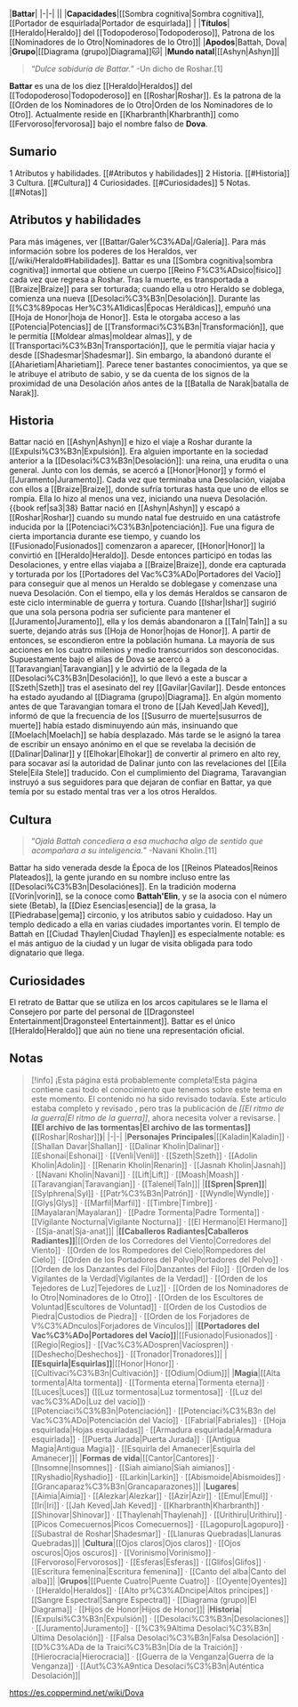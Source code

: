 

|**Battar**|
|-|-|
||
|**Capacidades**|[[Sombra cognitiva\|Sombra cognitiva]], [[Portador de esquirlada\|Portador de esquirlada]] |
|**Títulos**|[[Heraldo\|Heraldo]] del [[Todopoderoso\|Todopoderoso]], Patrona de los [[Nominadores de lo Otro\|Nominadores de lo Otro]]|
|**Apodos**|Battah, Dova|
|**Grupo**|[[Diagrama (grupo)\|Diagrama]]🐱︎|
|**Mundo natal**|[[Ashyn\|Ashyn]]|

>“*Dulce sabiduría de Battar.*”
\-Un dicho de Roshar.[1]


**Battar** es una de los diez [[Heraldo\|Heraldos]] del [[Todopoderoso\|Todopoderoso]] en [[Roshar\|Roshar]]. Es la patrona de la [[Orden de los Nominadores de lo Otro\|Orden de los Nominadores de lo Otro]]. Actualmente reside en [[Kharbranth\|Kharbranth]] como [[Fervoroso\|fervorosa]] bajo el nombre falso de **Dova**.

## Sumario

1 Atributos y habilidades. [[#Atributos y habilidades]] 
2 Historia. [[#Historia]] 
3 Cultura. [[#Cultura]] 
4 Curiosidades. [[#Curiosidades]] 
5 Notas. [[#Notas]] 


## Atributos y habilidades
 
Para más imágenes, ver [[Battar/Galer%C3%ADa\|/Galería]].
Para más información sobre los poderes de los Heraldos, ver [[/wiki/Heraldo#Habilidades]].
Battar es una [[Sombra cognitiva\|sombra cognitiva]] inmortal que obtiene un cuerpo [[Reino F%C3%ADsico\|físico]] cada vez que regresa a Roshar. Tras la muerte, es transportada a [[Braize\|Braize]] para ser torturada; cuando ella u otro Heraldo se doblega, comienza una nueva [[Desolaci%C3%B3n\|Desolación]].
Durante las [[%C3%89pocas Her%C3%A1ldicas\|Épocas Heráldicas]], empuñó una [[Hoja de Honor\|hoja de Honor]]. Esta le otorgaba acceso a las [[Potencia\|Potencias]] de [[Transformaci%C3%B3n\|Transformación]], que le permitía [[Moldear almas\|moldear almas]], y de [[Transportaci%C3%B3n\|Transportación]], que le permitía viajar hacia y desde [[Shadesmar\|Shadesmar]]. Sin embargo, la abandonó durante el [[Aharietiam\|Aharietiam]].
Parece tener bastantes conocimientos, ya que se le atribuye el atributo de sabio, y se da cuenta de los signos de la proximidad de una Desolación años antes de la [[Batalla de Narak\|batalla de Narak]].

## Historia
 
Battar nació en [[Ashyn\|Ashyn]] e hizo el viaje a Roshar durante la [[Expulsi%C3%B3n\|Expulsión]]. Era alguien importante en la sociedad anterior a la [[Desolaci%C3%B3n\|Desolación]]: una reina, una erudita o una general. Junto con los demás, se acercó a [[Honor\|Honor]] y formó el [[Juramento\|Juramento]]. Cada vez que terminaba una Desolación, viajaba con ellos a [[Braize\|Braize]], donde sufría torturas hasta que uno de ellos se rompía. Ella lo hizo al menos una vez, iniciando una nueva Desolación.{{book ref|sa3|38}
Battar nació en [[Ashyn\|Ashyn]] y escapó a [[Roshar\|Roshar]] cuando su mundo natal fue destruido en una catástrofe inducida por la [[Potenciaci%C3%B3n\|potenciación]]. Fue una figura de cierta importancia durante ese tiempo, y cuando los [[Fusionado\|Fusionados]] comenzaron a aparecer, [[Honor\|Honor]] la convirtió en [[Heraldo\|Heraldo]]. Desde entonces participó en todas las Desolaciones, y entre ellas viajaba a [[Braize\|Braize]], donde era capturada y torturada por los [[Portadores del Vac%C3%ADo\|Portadores del Vacío]] para conseguir que al menos un Heraldo se doblegase y comenzase una nueva Desolación.
Con el tiempo, ella y los demás Heraldos se cansaron de este ciclo interminable de guerra y tortura. Cuando [[Ishar\|Ishar]] sugirió que una sola persona podría ser suficiente para mantener el [[Juramento\|Juramento]], ella y los demás abandonaron a [[Taln\|Taln]] a su suerte, dejando atrás sus [[Hoja de Honor\|hojas de Honor]]. A partir de entonces, se escondieron entre la población humana. La mayoría de sus acciones en los cuatro milenios y medio transcurridos son desconocidas.
Supuestamente bajo el alias de Dova se acercó a [[Taravangian\|Taravangian]] y le advirtió de la llegada de la [[Desolaci%C3%B3n\|Desolación]], lo que llevó a este a buscar a [[Szeth\|Szeth]] tras el asesinato del rey [[Gavilar\|Gavilar]]. Desde entonces ha estado ayudando al [[Diagrama (grupo)\|Diagrama]]. En algún momento antes de que Taravangian tomara el trono de [[Jah Keved\|Jah Keved]], informó de que la frecuencia de los [[Susurro de muerte\|susurros de muerte]] había estado disminuyendo aún más, insinuando que [[Moelach\|Moelach]] se había desplazado. Más tarde se le asignó la tarea de escribir un ensayo anónimo en el que se revelaba la decisión de [[Dalinar\|Dalinar]] y [[Elhokar\|Elhokar]] de convertir al primero en alto rey, para socavar así la autoridad de Dalinar junto con las revelaciones del [[Eila Stele\|Eila Stele]] traducido. Con el cumplimiento del Diagrama, Taravangian instruyó a sus seguidores para que dejaran de confiar en Battar, ya que temía por su estado mental tras ver a los otros Heraldos.

## Cultura
 
>“*Ojalá Battah concediera a esa muchacha algo de sentido que acompañara a su inteligencia.*”
\-Navani Kholin.[11]


Battar ha sido venerada desde la Época de los [[Reinos Plateados\|Reinos Plateados]], la gente jurando en su nombre incluso entre las [[Desolaci%C3%B3n\|Desolaciónes]]. En la tradición moderna [[Vorin\|vorin]], se la conoce como **Battah'Elin**, y se la asocia con el número siete (Betab), la [[Diez Esencias\|esencia]] de la grasa, la [[Piedrabase\|gema]] circonio, y los atributos sabio y cuidadoso.
Hay un templo dedicado a ella en varias ciudades importantes vorin. El templo de Battah en [[Ciudad Thaylen\|Ciudad Thaylen]] es especialmente notable: es el más antiguo de la ciudad y un lugar de visita obligada para todo dignatario que llega.

## Curiosidades
El retrato de Battar que se utiliza en los arcos capitulares se le llama el Consejero por parte del personal de [[Dragonsteel Entertainment\|Dragonsteel Entertainment]].
Battar es el único [[Heraldo\|Heraldo]] que aún no tiene una representación oficial.
## Notas

> [!info] ¡Esta página está probablemente completa!Esta página contiene casi todo el conocimiento que tenemos sobre este tema en este momento.
El contenido no ha sido revisado todavía.
Este artículo estaba completo y revisado , pero tras la publicación de *[[El ritmo de la guerra\|El ritmo de la guerra]]*, ahora necesita volver a revisarse.
|**[[El archivo de las tormentas\|El archivo de las tormentas]] (**[[Roshar\|Roshar]]**)**|
|-|-|
|**Personajes Principales**|[[Kaladin\|Kaladin]] · [[Shallan Davar\|Shallan]] · [[Dalinar Kholin\|Dalinar]] · [[Eshonai\|Eshonai]] · [[Venli\|Venli]] · [[Szeth\|Szeth]] · [[Adolin Kholin\|Adolin]] · [[Renarin Kholin\|Renarin]] · [[Jasnah Kholin\|Jasnah]] · [[Navani Kholin\|Navani]] · [[Lift\|Lift]] · [[Moash\|Moash]] · [[Taravangian\|Taravangian]] · [[Talenel\|Taln]]|
|**[[Spren\|Spren]]**|[[Sylphrena\|Syl]] · [[Patr%C3%B3n\|Patrón]] · [[Wyndle\|Wyndle]] · [[Glys\|Glys]] · [[Marfil\|Marfil]] · [[Timbre\|Timbre]] · [[Mayalaran\|Mayalaran]] · [[Padre Tormenta\|Padre Tormenta]] · [[Vigilante Nocturna\|Vigilante Nocturna]] · [[El Hermano\|El Hermano]] · [[Sja-anat\|Sja-anat]]|
|**[[Caballeros Radiantes\|Caballeros Radiantes]]**|[[Orden de los Corredores del Viento\|Corredores del Viento]] · [[Orden de los Rompedores del Cielo\|Rompedores del Cielo]] · [[Orden de los Portadores del Polvo\|Portadores del Polvo]] · [[Orden de los Danzantes del Filo\|Danzantes del Filo]] · [[Orden de los Vigilantes de la Verdad\|Vigilantes de la Verdad]] · [[Orden de los Tejedores de Luz\|Tejedores de Luz]] · [[Orden de los Nominadores de lo Otro\|Nominadores de lo Otro]] · [[Orden de los Escultores de Voluntad\|Escultores de Voluntad]] · [[Orden de los Custodios de Piedra\|Custodios de Piedra]] · [[Orden de los Forjadores de V%C3%ADnculos\|Forjadores de Vínculos]]|
|**[[Portadores del Vac%C3%ADo\|Portadores del Vacío]]**|[[Fusionado\|Fusionados]] · [[Regio\|Regios]] · [[Vac%C3%ADospren\|Vacíospren]] · [[Deshecho\|Deshechos]] · [[Tronador\|Tronadores]]|
|**[[Esquirla\|Esquirlas]]**|[[Honor\|Honor]] · [[Cultivaci%C3%B3n\|Cultivación]] · [[Odium\|Odium]]|
|**Magia**|[[Alta tormenta\|Alta tormenta]] · [[Tormenta eterna\|Tormenta eterna]] · [[Luces\|Luces]] ([[Luz tormentosa\|Luz tormentosa]] · [[Luz del vac%C3%ADo\|Luz del vacío]]) · [[Potenciaci%C3%B3n\|Potenciación]] · [[Potenciaci%C3%B3n del Vac%C3%ADo\|Potenciación del Vacío]] · [[Fabrial\|Fabriales]] · [[Hoja esquirlada\|Hojas esquirladas]] · [[Armadura esquirlada\|Armadura esquirlada]] · [[Puerta Jurada\|Puerta Jurada]] · [[Antigua Magia\|Antigua Magia]] · [[Esquirla del Amanecer\|Esquirla del Amanecer]]|
|**Formas de vida**|[[Cantor\|Cantores]] · [[Insomne\|Insomnes]] · [[Siah aimiano\|Siah aimianos]] · [[Ryshadio\|Ryshadio]] · [[Larkin\|Larkin]] · [[Abismoide\|Abismoides]] · [[Grancaparaz%C3%B3n\|Grancaparazones]]|
|**Lugares**|[[Aimia\|Aimia]] · [[Alezkar\|Alezkar]] · [[Azir\|Azir]] · [[Emul\|Emul]] · [[Iri\|Iri]] · [[Jah Keved\|Jah Keved]] · [[Kharbranth\|Kharbranth]] · [[Shinovar\|Shinovar]] · [[Thaylenah\|Thaylenah]] · [[Urithiru\|Urithiru]] · [[Picos Comecuernos\|Picos Comecuernos]] · [[Lagopuro\|Lagopuro]] · [[Subastral de Roshar\|Shadesmar]] · [[Llanuras Quebradas\|Llanuras Quebradas]]|
|**Cultura**|[[Ojos claros\|Ojos claros]] · [[Ojos oscuros\|Ojos oscuros]] · [[Vorinismo\|Vorinismo]] · [[Fervoroso\|Fervorosos]] · [[Esferas\|Esferas]] · [[Glifos\|Glifos]] · [[Escritura femenina\|Escritura femenina]] · [[Canto del alba\|Canto del alba]]|
|**Grupos**|[[Puente Cuatro\|Puente Cuatro]] · [[Oyente\|Oyentes]] · [[Heraldo\|Heraldos]] · [[Alto pr%C3%ADncipe\|Altos príncipes]] · [[Sangre Espectral\|Sangre Espectral]] · [[Diagrama (grupo)\|El Diagrama]] · [[Hijos de Honor\|Hijos de Honor]]|
|**Historia**|[[Expulsi%C3%B3n\|Expulsión]] · [[Desolaci%C3%B3n\|Desolaciones]] · [[Juramento\|Juramento]] · [[%C3%9Altima Desolaci%C3%B3n\|Última Desolación]] · [[Falsa Desolaci%C3%B3n\|Falsa Desolación]] · [[D%C3%ADa de la Traici%C3%B3n\|Día de la Traición]] · [[Hierocracia\|Hierocracia]] · [[Guerra de la Venganza\|Guerra de la Venganza]] · [[Aut%C3%A9ntica Desolaci%C3%B3n\|Auténtica Desolación]]|



https://es.coppermind.net/wiki/Dova